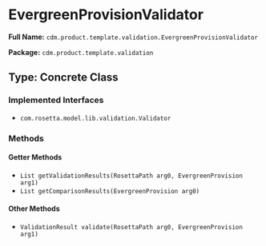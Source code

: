 # EvergreenProvisionValidator

**Full Name:** `cdm.product.template.validation.EvergreenProvisionValidator`

**Package:** `cdm.product.template.validation`

## Type: Concrete Class

### Implemented Interfaces

- `com.rosetta.model.lib.validation.Validator`

### Methods

#### Getter Methods

- `List getValidationResults(RosettaPath arg0, EvergreenProvision arg1)`
- `List getComparisonResults(EvergreenProvision arg0)`

#### Other Methods

- `ValidationResult validate(RosettaPath arg0, EvergreenProvision arg1)`

